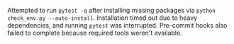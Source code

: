 Attempted to run `pytest -q` after installing missing packages via `python check_env.py --auto-install`. Installation timed out due to heavy dependencies, and running `pytest` was interrupted. Pre-commit hooks also failed to complete because required tools weren't available.

